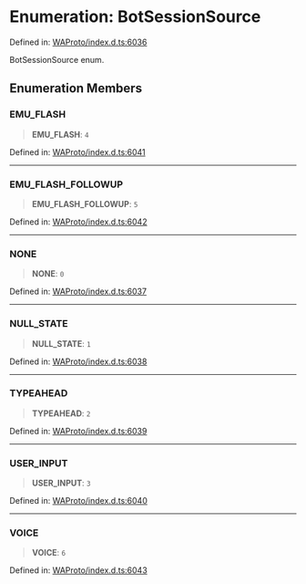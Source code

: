 # Enumeration: BotSessionSource

Defined in: [WAProto/index.d.ts:6036](https://github.com/Fokusdotid/Baileys/blob/58a03b5a49cf326e1050515994499cb0bb76662f/WAProto/index.d.ts#L6036)

BotSessionSource enum.

## Enumeration Members

### EMU\_FLASH

> **EMU\_FLASH**: `4`

Defined in: [WAProto/index.d.ts:6041](https://github.com/Fokusdotid/Baileys/blob/58a03b5a49cf326e1050515994499cb0bb76662f/WAProto/index.d.ts#L6041)

***

### EMU\_FLASH\_FOLLOWUP

> **EMU\_FLASH\_FOLLOWUP**: `5`

Defined in: [WAProto/index.d.ts:6042](https://github.com/Fokusdotid/Baileys/blob/58a03b5a49cf326e1050515994499cb0bb76662f/WAProto/index.d.ts#L6042)

***

### NONE

> **NONE**: `0`

Defined in: [WAProto/index.d.ts:6037](https://github.com/Fokusdotid/Baileys/blob/58a03b5a49cf326e1050515994499cb0bb76662f/WAProto/index.d.ts#L6037)

***

### NULL\_STATE

> **NULL\_STATE**: `1`

Defined in: [WAProto/index.d.ts:6038](https://github.com/Fokusdotid/Baileys/blob/58a03b5a49cf326e1050515994499cb0bb76662f/WAProto/index.d.ts#L6038)

***

### TYPEAHEAD

> **TYPEAHEAD**: `2`

Defined in: [WAProto/index.d.ts:6039](https://github.com/Fokusdotid/Baileys/blob/58a03b5a49cf326e1050515994499cb0bb76662f/WAProto/index.d.ts#L6039)

***

### USER\_INPUT

> **USER\_INPUT**: `3`

Defined in: [WAProto/index.d.ts:6040](https://github.com/Fokusdotid/Baileys/blob/58a03b5a49cf326e1050515994499cb0bb76662f/WAProto/index.d.ts#L6040)

***

### VOICE

> **VOICE**: `6`

Defined in: [WAProto/index.d.ts:6043](https://github.com/Fokusdotid/Baileys/blob/58a03b5a49cf326e1050515994499cb0bb76662f/WAProto/index.d.ts#L6043)
